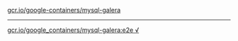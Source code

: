 [gcr.io/google-containers/mysql-galera](https://hub.docker.com/r/anjia0532/mysql-galera/tags/) 

----
[gcr.io/google_containers/mysql-galera:e2e √](https://hub.docker.com/r/anjia0532/mysql-galera/tags/)

